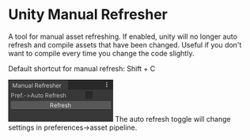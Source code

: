 # Unity Manual Refresher
A tool for manual asset refreshing. If enabled, unity will no longer auto refresh and compile assets that have been changed. Useful if you don't want to compile every time you change the code slightly.

Default shortcut for manual refresh: Shift + C

![Window](img.png)
The auto refresh toggle will change settings in preferences->asset pipeline.